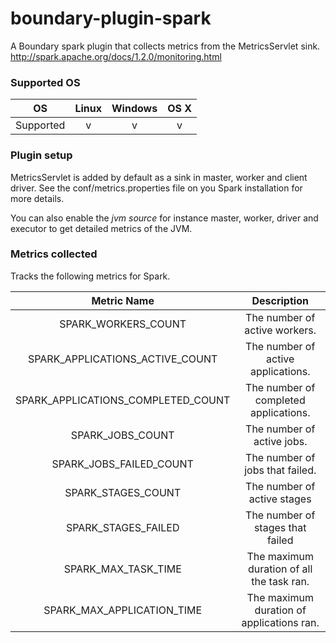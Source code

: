 # boundary-plugin-spark
A Boundary spark plugin that collects metrics from the MetricsServlet sink. http://spark.apache.org/docs/1.2.0/monitoring.html

### Supported OS
|    OS   | Linux | Windows | OS X |
|:-------:|:-----:|:-------:|:----:|
|Supported|   v   |    v    |  v   |


### Plugin setup
MetricsServlet is added by default as a sink in master, worker and client driver.
See the conf/metrics.properties file on you Spark installation for more details.

You can also enable the *jvm source* for instance master, worker, driver and executor to get detailed metrics of the JVM.

### Metrics collected
Tracks the following metrics for Spark.

| Metric Name | Description |
|:-----------:|:-----------:|
| SPARK_WORKERS_COUNT | The number of active workers. |
| SPARK_APPLICATIONS_ACTIVE_COUNT | The number of active applications. |
| SPARK_APPLICATIONS_COMPLETED_COUNT | The number of completed applications. |
| SPARK_JOBS_COUNT | The number of active jobs.|
| SPARK_JOBS_FAILED_COUNT | The number of jobs that failed. |
| SPARK_STAGES_COUNT | The number of active stages |
| SPARK_STAGES_FAILED | The number of stages that failed |
| SPARK_MAX_TASK_TIME | The maximum duration of all the task ran.
| SPARK_MAX_APPLICATION_TIME | The maximum duration of applications ran. |

